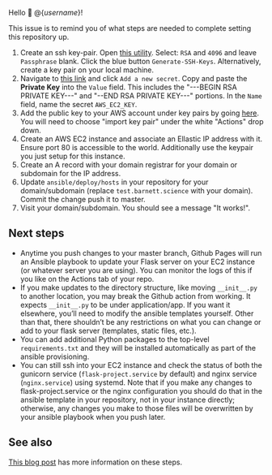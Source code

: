Hello :wave: @{_username_}!

This issue is to remind you of what steps are needed to complete setting this repository up.

1. Create an ssh key-pair.  Open <a href="https://8gwifi.org/sshfunctions.jsp" target="_blank">this utility</a>. Select: `RSA` and `4096` and leave `Passphrase` blank.  Click the blue button `Generate-SSH-Keys`. Alternatively, create a key pair on your local machine.
2. Navigate to <a href="https://github.com/{_username_}/{_repo_name_}/settings/secrets" target="_blank">this link</a> and click `Add a new secret`.  Copy and paste the **Private Key** into the `Value` field. This includes the "---BEGIN RSA PRIVATE KEY---" and "--END RSA PRIVATE KEY---" portions. In the `Name` field, name the secret `AWS_EC2_KEY`.  
3. Add the public key to your AWS account under key pairs by going <a href="https://console.aws.amazon.com/ec2/#KeyPairs:" target="_blank">here</a>. You will need to choose "import key pair" under the white "Actions" drop down.
4. Create an AWS EC2 instance and associate an Ellastic IP address with it. Ensure port 80 is accessible to the world. Additionally use the keypair you just setup for this instance.
5. Create an A record with your domain registrar for your domain or subdomain for the IP address.
6. Update `ansible/deploy/hosts` in your repository for your domain/subdomain (replace `test.barnett.science` with your domain). Commit the change push it to master.
7. Visit your domain/subdomain. You should see a message "It works!".

## Next steps

- Anytime you push changes to your master branch, Github Pages will run an Ansible playbook to update your Flask server on your EC2 instance (or whatever server you are using). You can monitor the logs of this if you like on the Actions tab of your repo.
- If you make updates to the directory structure, like moving `__init__.py` to another location, you may break the Github action from working. It expects `__init__.py` to be under application/app. If you want it elsewhere, you’ll need to modify the ansible templates yourself. Other than that, there shouldn’t be any restrictions on what you can change or add to your flask server (templates, static files, etc.).
- You can add additional Python packages to the top-level `requirements.txt` and they will be installed automatically as part of the ansible provisioning.
- You can still ssh into your EC2 instance and check the status of both the gunicorn service (`flask-project.service` by default) and nginx service (`nginx.service`) using systemd. Note that if you make any changes to flask-project.service or the nginx configuration you should do that in the ansible template in your repository, not in your instance directly; otherwise, any changes you make to those files will be overwritten by your ansible playbook when you push later.

## See also

<a href="https://barnett.science/linux/aws/ansible/github/2020/05/28/flask-actions.html" target="_blank">This blog post</a> has more information on these steps.
